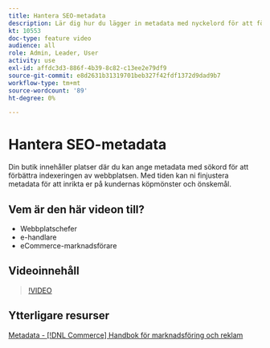 ```yaml
---
title: Hantera SEO-metadata
description: Lär dig hur du lägger in metadata med nyckelord för att förbättra det sätt på vilket sökmotorer indexerar webbplatsen.
kt: 10553
doc-type: feature video
audience: all
role: Admin, Leader, User
activity: use
exl-id: affdc3d3-886f-4b39-8c82-c13ee2e79df9
source-git-commit: e8d2631b31319701beb327f42fdf1372d9dad9b7
workflow-type: tm+mt
source-wordcount: '89'
ht-degree: 0%

---
```


# Hantera SEO-metadata

Din butik innehåller platser där du kan ange metadata med sökord för att förbättra indexeringen av webbplatsen. Med tiden kan ni finjustera metadata för att inrikta er på kundernas köpmönster och önskemål.

## Vem är den här videon till?

- Webbplatschefer
- e-handlare
- eCommerce-marknadsförare

## Videoinnehåll

>[!VIDEO](https://video.tv.adobe.com/v/343750?quality=12&learn=on)

## Ytterligare resurser

[Metadata - [!DNL Commerce] Handbok för marknadsföring och reklam](https://experienceleague.adobe.com/docs/commerce-admin/marketing/seo/meta-data.html)
